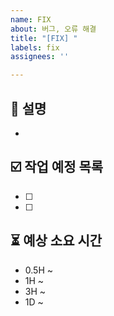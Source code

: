 ```yaml
---
name: FIX
about: 버그, 오류 해결
title: "[FIX] "
labels: fix
assignees: ''

---
```


## 📝 설명
- 

## ☑️ 작업 예정 목록
- [ ] 
- [ ] 

## ⏳ 예상 소요 시간
- 0.5H ~
- 1H ~
- 3H ~
- 1D ~
